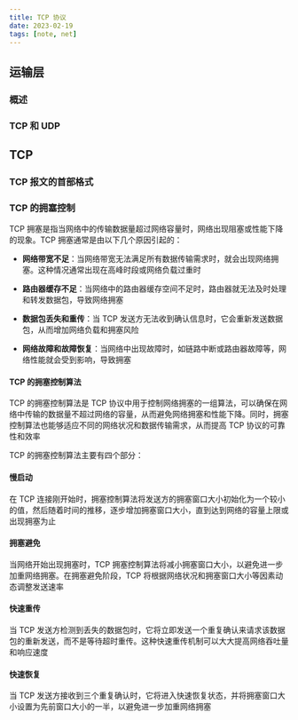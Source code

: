 ```yaml
---
title: TCP 协议
date: 2023-02-19
tags: [note, net]
---
```


## 运输层

### 概述

### TCP 和 UDP

## TCP

### TCP 报文的首部格式

### TCP 的拥塞控制

TCP 拥塞是指当网络中的传输数据量超过网络容量时，网络出现阻塞或性能下降的现象。TCP 拥塞通常是由以下几个原因引起的：

- **网络带宽不足**：当网络带宽无法满足所有数据传输需求时，就会出现网络拥塞。这种情况通常出现在高峰时段或网络负载过重时

- **路由器缓存不足**：当网络中的路由器缓存空间不足时，路由器就无法及时处理和转发数据包，导致网络拥塞

- **数据包丢失和重传**：当 TCP 发送方无法收到确认信息时，它会重新发送数据包，从而增加网络负载和拥塞风险

- **网络故障和故障恢复**：当网络中出现故障时，如链路中断或路由器故障等，网络性能就会受到影响，导致拥塞

#### TCP 的拥塞控制算法

TCP 的拥塞控制算法是 TCP 协议中用于控制网络拥塞的一组算法，可以确保在网络中传输的数据量不超过网络的容量，从而避免网络拥塞和性能下降。同时，拥塞控制算法也能够适应不同的网络状况和数据传输需求，从而提高 TCP 协议的可靠性和效率

TCP 的拥塞控制算法主要有四个部分：

#### 慢启动

在 TCP 连接刚开始时，拥塞控制算法将发送方的拥塞窗口大小初始化为一个较小的值，然后随着时间的推移，逐步增加拥塞窗口大小，直到达到网络的容量上限或出现拥塞为止

#### 拥塞避免

当网络开始出现拥塞时，TCP 拥塞控制算法将减小拥塞窗口大小，以避免进一步加重网络拥塞。在拥塞避免阶段，TCP 将根据网络状况和拥塞窗口大小等因素动态调整发送速率

#### 快速重传

当 TCP 发送方检测到丢失的数据包时，它将立即发送一个重复确认来请求该数据包的重新发送，而不是等待超时重传。这种快速重传机制可以大大提高网络吞吐量和响应速度

#### 快速恢复

当 TCP 发送方接收到三个重复确认时，它将进入快速恢复状态，并将拥塞窗口大小设置为先前窗口大小的一半，以避免进一步加重网络拥塞
